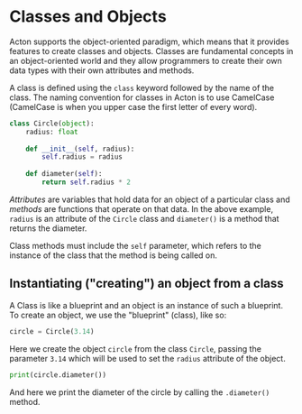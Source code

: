 # Classes and Objects

Acton supports the object-oriented paradigm, which means that it provides features to create classes and objects. Classes are fundamental concepts in an object-oriented world and they allow programmers to create their own data types with their own attributes and methods.

A class is defined using the `class` keyword followed by the name of the class. The naming convention for classes in Acton is to use CamelCase (CamelCase is when you upper case the first letter of every word).

```python
class Circle(object):
    radius: float
    
    def __init__(self, radius):
        self.radius = radius
        
    def diameter(self):
        return self.radius * 2
```


*Attributes* are variables that hold data for an object of a particular class and *methods* are functions that operate on that data. In the above example, `radius` is an attribute of the `Circle` class and `diameter()` is a method that returns the diameter.

Class methods must include the `self` parameter, which refers to the instance of the class that the method is being called on.

## Instantiating ("creating") an object from a class

A Class is like a blueprint and an object is an instance of such a blueprint. To create an object, we use the "blueprint" (class), like so:

```python
circle = Circle(3.14)
```

Here we create the object `circle` from the class `Circle`, passing the parameter `3.14` which will be used to set the `radius` attribute of the object.

```python
print(circle.diameter())
```

And here we print the diameter of the circle by calling the `.diameter()` method.
